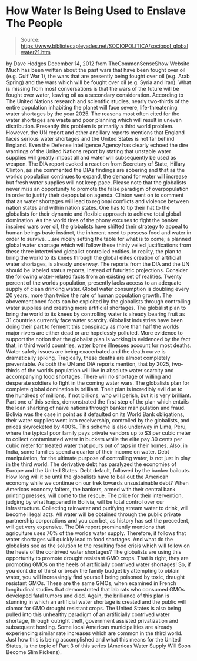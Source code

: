 # How Water Is Being Used to Enslave The People

> Source: https://www.bibliotecapleyades.net/SOCIOPOLITICA/sociopol_globalwater21.htm

by Dave Hodges
December 14, 2012
from
TheCommonSenseShow Website
Much has been written about the past wars that
have been fought over oil (e.g. Gulf War 1), the wars that are presently
being fought over oil (e.g. Arab Spring) and the wars which will be fought
over oil (e.g. Syria and Iran).
What is missing from most conversations is that
the wars of the future will be fought over water, leaving oil as a secondary
consideration.
According to The United Nations research and scientific studies, nearly two-thirds of the
entire population inhabiting the planet will face severe, life-threatening
water shortages by the year 2025. The reasons most often cited for the water
shortages are waste and poor planning which will result in uneven
distribution.
Presently this problem is primarily a third
world problem.
However, the UN report and other ancillary reports mentions
that
England faces serious water shortages and the United States is not far
behind England. Even the Defense Intelligence Agency has clearly echoed
the dire warnings of the United Nations report by stating that unstable
water supplies will greatly impact all and water will subsequently be used
as weapon.
The DIA report evoked a reaction from Secretary
of State,
Hillary Clinton, as she
commented the DIAs findings are sobering and that as the worlds
population continues to expand, the demand for water will increase but fresh
water supplies will not keep pace.
Please note that the globalists never miss an
opportunity to promote the false paradigm of overpopulation in order to
justify their depopulation agenda. Clinton went on to comment that as water
shortages will lead to regional conflicts and violence between nation states
and within nation states.
One has to tip their hat to the globalists for
their dynamic and flexible approach to achieve total global domination.
As the world tires of the phony excuses to fight
the banker inspired wars over oil, the globalists have shifted their
strategy to appeal to human beings basic instinct, the inherent need to
possess food and water in order to survive.
...are nicely setting the table for what is to come; a
planned global water shortage which will follow these thinly veiled
justifications from these three intertwined globalist controlled entities.
In reality, the plan to bring the world to its
knees through
the global elites creation of artificial water shortages, is
already underway.
The reports from the DIA and the UN should be labeled
status reports, instead of futuristic projections. Consider the following
water-related facts from an existing set of realities. Twenty percent of the
worlds population, presently lacks access to an adequate supply of clean
drinking water.
Global water consumption is doubling every 20
years, more than twice the rate of human population growth.
The abovementioned facts can be exploited by the
globalists through controlling water supplies and creating more artificial
shortages. The globalist plan to bring the world to its knees by controlling
water is already bearing fruit as 31 countries currently face water
scarcity.
Globalist industries have been doing their part to ferment this
conspiracy as more than half the worlds major rivers are either dead or are
hopelessly polluted.
More evidence to support the notion that the
globalist plan is working is evidenced by the fact that, in third world
countries, water borne illnesses account for most deaths. Water safety
issues are being exacerbated and the death curve is dramatically spiking.
Tragically, these deaths are almost completely preventable.
As both the UN and DIA reports mention, that by
2025, two-thirds of the worlds population will live in absolute water
scarcity and accompanying
food shortages. There will no shortage of willing
and desperate soldiers to fight in the coming water wars.
The globalists plan for complete global
domination is brilliant. Their plan is incredibly evil due to the hundreds
of millions, if not billions, who will perish, but it is very brilliant.
Part one of this series,
demonstrated the first step of the plan which entails the loan sharking of
naive nations through banker manipulation and fraud.
Bolivia was the case in point as it defaulted on its
World Bank
obligations, their water supplies went into receivership, controlled by the
globalists, and prices skyrocketed by 400%.
This scheme is also underway in Lima, Peru,
where the typical poor family pays private vendors up to
$3 per cubic meter to collect contaminated water in buckets while the
elite pay 30 cents per cubic meter for treated water that pours out of taps
in their homes.
Also, in
India, some families spend a quarter of their income on water. Debt
manipulation, for the ultimate purpose of controlling water, is not just in
play in the third world.
The derivative debt has paralyzed the economies
of Europe and the United States. Debt default, followed by the banker
bailouts. How long will it be until the globalists have to bail out the
American economy while we continue on our trek towards unsustainable debt?
When Americas economy falters, the bankers, armed with their central bank
printing presses, will come to the rescue.
The price for their intervention, judging by
what happened in Bolivia, will be total control over our infrastructure.
Collecting rainwater and purifying stream water to drink, will become
illegal acts.
All water will be obtained through the public
private partnership corporations and you can bet, as history has set the
precedent, will get very expensive.
The DIA report prominently mentions that
agriculture uses
70% of the
worlds water supply. Therefore, it follows that water shortages will
quickly lead to food shortages. And what do the globalists see as the
solution to the resulting food crisis which will follow on the heels of the
contrived water shortages?
The globalists are using this opportunity to
promote drought resistant
GMO crops.
That is right, they are promoting GMOs on the
heels of artificially contrived water shortages!
So, if you dont die of
thirst or break the family budget by attempting to obtain water, you will
increasingly find yourself being poisoned by toxic, draught resistant GMOs.
These are the same GMOs, when examined in French longitudinal studies that
demonstrated that lab rats who consumed GMOs developed fatal tumors and
died.
Again, the brilliance of this plan is stunning
in which an artificial water shortage is created and the public will clamor
for GMO drought resistant crops.
The United States is also being pulled into this
unhealthy paradigm of an artificially contrived water shortage, through
outright theft, government assisted privatization and subsequent hording.
Some local American municipalities are already
experiencing similar rate increases which are common in the third world.
Just how this is being accomplished and what this means for the United
States, is the topic of Part 3 of this series (Americas
Water Supply Will Soon Become Slim Pickens).
